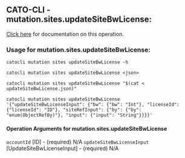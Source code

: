 
## CATO-CLI - mutation.sites.updateSiteBwLicense:
[Click here](https://api.catonetworks.com/documentation/#mutation-updateSiteBwLicense) for documentation on this operation.

### Usage for mutation.sites.updateSiteBwLicense:

`catocli mutation sites updateSiteBwLicense -h`

`catocli mutation sites updateSiteBwLicense <json>`

`catocli mutation sites updateSiteBwLicense "$(cat < updateSiteBwLicense.json)"`

`catocli mutation sites updateSiteBwLicense '{"updateSiteBwLicenseInput": {"bw": {"bw": "Int"}, "licenseId": {"licenseId": "ID"}, "siteRefInput": {"by": {"by": "enum(ObjectRefBy)"}, "input": {"input": "String"}}}}'`

#### Operation Arguments for mutation.sites.updateSiteBwLicense ####
`accountId` [ID] - (required) N/A 
`updateSiteBwLicenseInput` [UpdateSiteBwLicenseInput] - (required) N/A 
